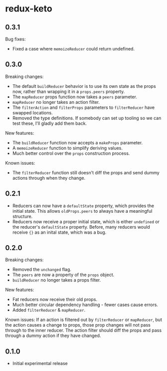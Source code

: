 # redux-keto

## 0.3.1

Bug fixes:
* Fixed a case where `memoizeReducer` could return undefined.

## 0.3.0

Breaking changes:
* The default `buildReducer` behavior is to use its own state as the props now, rather than wrapping it in a `props.peers` property.
* The `mapReducer` props function now takes a `peers` parameter.
* `mapReducer` no longer takes an action filter.
* The `filterAction` and `filterProps` parameters to `filterReducer` have swapped locations.
* Removed the type definitions. If somebody can set up tooling so we can test these, I'll gladly add them back.

New features:
* The `buildReducer` function now accepts a `makeProps` parameter.
* A `memoizeReducer` function to simplify deriving values.
* Much better control over the `props` construction process.

Known issues:
* The `filterReducer` function still doesn't diff the props and send dummy actions through when they change.

## 0.2.1

* Reducers can now have a `defaultState` property, which provides the initial state. This allows `oldProps.peers` to always have a meaningful structure.
* Reducers now receive a proper initial state, which is either `undefined` or the reducer's `defaultState` property. Before, many reducers would receive `{}` as an inital state, which was a bug.

## 0.2.0

Breaking changes:
* Removed the `unchanged` flag.
* The `peers` are now a property of the `props` object.
* `buildReducer` no longer takes a props filter.

New features:
* Fat reducers now receive their old props.
* Much better circular dependency handling - fewer cases cause errors.
* Added `filterReducer` & `mapReducer`.

Known issues:
If an action is filtered out by `filterReducer` or `mapReducer`, but the action causes a change to props, those prop changes will not pass through to the inner reducer. The action filter should diff the props and pass through a dummy action if they have changed.

## 0.1.0

* Initial experimental release
